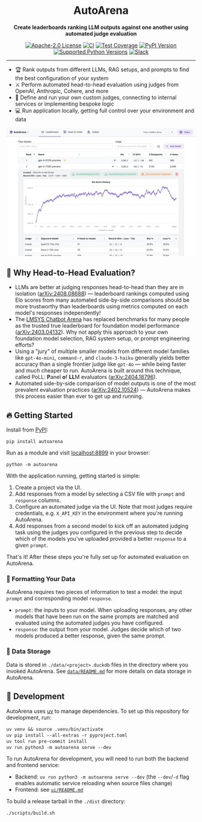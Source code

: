 <div align="center">

# AutoArena

**Create leaderboards ranking LLM outputs against one another using automated judge evaluation**

[![Apache-2.0 License](https://img.shields.io/pypi/l/autoarena?style=flat-square)](https://www.apache.org/licenses/LICENSE-2.0)
[![CI](https://img.shields.io/github/actions/workflow/status/kolenaIO/autoarena/ci.yml?logo=github&style=flat-square)](https://github.com/kolenaIO/autoarena/actions)
[![Test Coverage](https://img.shields.io/codecov/c/github/kolenaIO/autoarena?logo=codecov&style=flat-square&logoColor=white)](https://app.codecov.io/gh/kolenaIO/autoarena)
[![PyPI Version](https://img.shields.io/pypi/v/autoarena?logo=python&logoColor=white&style=flat-square)](https://pypi.python.org/pypi/autoarena)
[![Supported Python Versions](https://img.shields.io/pypi/pyversions/autoarena.svg?style=flat-square)](https://pypi.org/project/autoarena)
[![Slack](https://img.shields.io/badge/Slack-4A154B?logo=slack&logoColor=white&style=flat-square)](https://kolena-autoarena.slack.com)

</div>

---

- 🏆 Rank outputs from different LLMs, RAG setups, and prompts to find the best configuration of your system
- ⚔️ Perform automated head-to-head evaluation using judges from OpenAI, Anthropic, Cohere, and more
- 🤖 Define and run your own custom judges, connecting to internal services or implementing bespoke logic
- 💻 Run application locally, getting full control over your environment and data

[![AutoArena user interface](https://raw.githubusercontent.com/kolenaIO/autoarena/trunk/assets/autoarena.jpg)](https://www.youtube.com/watch?v=GMuQPwo-JdU)

## 🤔 Why Head-to-Head Evaluation?

- LLMs are better at judging responses head-to-head than they are in isolation
  ([arXiv:2408.08688](https://www.arxiv.org/abs/2408.08688v3)) — leaderboard rankings computed using Elo scores from
  many automated side-by-side comparisons should be more trustworthy than leaderboards using metrics computed on each
  model's responses independently!
- The [LMSYS Chatbot Arena](https://lmarena.ai/) has replaced benchmarks for many people as the trusted true leaderboard
  for foundation model performance ([arXiv:2403.04132](https://arxiv.org/abs/2403.04132)). Why not apply this approach
  to your own foundation model selection, RAG system setup, or prompt engineering efforts?
- Using a "jury" of multiple smaller models from different model families like `gpt-4o-mini`, `command-r`, and
  `claude-3-haiku` generally yields better accuracy than a single frontier judge like `gpt-4o` — while being faster and
  _much_ cheaper to run. AutoArena is built around this technique, called PoLL: **P**anel **o**f **LL**M evaluators
  ([arXiv:2404.18796](https://arxiv.org/abs/2404.18796)).
- Automated side-by-side comparison of model outputs is one of the most prevalent evaluation practices
  ([arXiv:2402.10524](https://arxiv.org/abs/2402.10524)) — AutoArena makes this process easier than ever to get up
  and running.

## 🔥 Getting Started

Install from [PyPI](https://pypi.org/project/autoarena/):

```shell
pip install autoarena
```

Run as a module and visit [localhost:8899](http://localhost:8899/) in your browser:

```shell
python -m autoarena
```

With the application running, getting started is simple:

1. Create a project via the UI.
1. Add responses from a model by selecting a CSV file with `prompt` and `response` columns.
1. Configure an automated judge via the UI. Note that most judges require credentials, e.g. `X_API_KEY` in the
   environment where you're running AutoArena.
1. Add responses from a second model to kick off an automated judging task using the judges you configured in the
   previous step to decide which of the models you've uploaded provided a better `response` to a given `prompt`.

That's it! After these steps you're fully set up for automated evaluation on AutoArena.

### 📄 Formatting Your Data

AutoArena requires two pieces of information to test a model: the input `prompt` and corresponding model `response`.

- `prompt`: the inputs to your model. When uploading responses, any other models that have been run on the same prompts
   are matched and evaluated using the automated judges you have configured.
- `response`: the output from your model. Judges decide which of two models produced a better response, given the same
   prompt.

### 📂 Data Storage

Data is stored in `./data/<project>.duckdb` files in the directory where you invoked AutoArena. See
[`data/README.md`](./data/README.md) for more details on data storage in AutoArena.

## 🦾 Development

AutoArena uses [uv](https://github.com/astral-sh/uv) to manage dependencies. To set up this repository for development,
run:

```shell
uv venv && source .venv/bin/activate
uv pip install --all-extras -r pyproject.toml
uv tool run pre-commit install
uv run python3 -m autoarena serve --dev
```

To run AutoArena for development, you will need to run both the backend and frontend service:

- Backend: `uv run python3 -m autoarena serve --dev` (the `--dev`/`-d` flag enables automatic service reloading when
    source files change)
- Frontend: see [`ui/README.md`](./ui/README.md)

To build a release tarball in the `./dist` directory:

```shell
./scripts/build.sh
```
